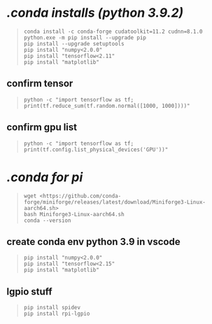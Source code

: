 #  *.conda installs (python 3.9.2)*
>`conda install -c conda-forge cudatoolkit=11.2 cudnn=8.1.0`\
>`python.exe -m pip install --upgrade pip`\
>`pip install --upgrade setuptools`\
>`pip install "numpy<2.0.0"`\
>`pip install "tensorflow<2.11"`\
>`pip install "matplotlib"`

## confirm tensor
>`python -c "import tensorflow as tf; print(tf.reduce_sum(tf.random.normal([1000, 1000])))"`

## confirm gpu list
>`python -c "import tensorflow as tf; print(tf.config.list_physical_devices('GPU'))"`

# *.conda for pi*
>`wget <https://github.com/conda-forge/miniforge/releases/latest/download/Miniforge3-Linux-aarch64.sh>`\
>`bash Miniforge3-Linux-aarch64.sh`\
>`conda --version`
## create conda env python 3.9 in vscode
>`pip install "numpy<2.0.0"`\
>`pip install "tensorflow<2.15"`\
>`pip install "matplotlib"`

## lgpio stuff
>`pip install spidev`\
>`pip install rpi-lgpio`